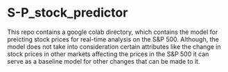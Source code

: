 # S-P_stock_predictor
This repo contains a google colab directory, which contains the model for preicting stock prices for real-time analysis on the S&P 500. Although, the model does not take into consideration certain attributes like the change in stock prices in other markets affecting the prices in the S&P 500 it can serve as a baseline model for other changes that can be made to it.

